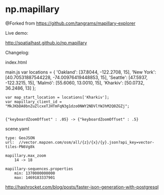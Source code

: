 # np.mapillary

@Forked from https://github.com/tangrams/mapillary-explorer


Live demo:

http://spatialhast.github.io/np.mapillary



Changelog:

index.html
	<!-- Sed Default Closed Controls --> <!-- Need Fix -->
	<script src="http://code.jquery.com/jquery-1.11.3.min.js"></script>	
	<script>
		$('.close-button').text('Open Controls');
		$('div.dg.main.a ul').addClass('closed');
    </script>

	
main.js
    var locations = {
        'Oakland': [37.8044, -122.2708, 15],
        'New York': [40.70531887544228, -74.00976419448853, 15],
        'Seattle': [47.5937, -122.3215, 15],
        'Malmö': [55.6060, 13.0010, 15],
		'Kharkiv': [50.0732, 36.2486, 13]
    };
	
    var map_start_location = locations['Kharkiv'];
    var mapillary_client_id = "MkJKbDA0bnZuZlcxeTJHTmFqN3g1dzo0NWY2NDVlYWJhM2Q0ZGZj";	
	
	
    {"keyboardZoomOffset" : .05} -> {"keyboardZoomOffset" : .5}

		

scene.yaml

	type: GeoJSON
	url:  //vector.mapzen.com/osm/all/{z}/{x}/{y}.json?api_key=vector-tiles-PN6Vg8k

	mapillary.max_zoom
		14 -> 18

	mapillary-sequences.properties
		min: 1370000000000
		max: 1469183337901
		
http://hashrocket.com/blog/posts/faster-json-generation-with-postgresql